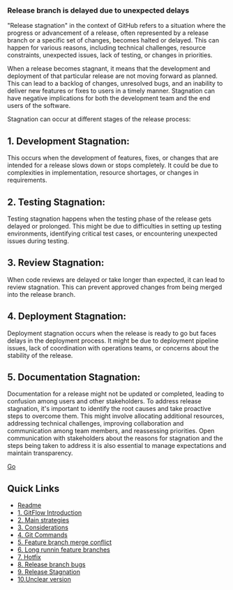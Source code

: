 ### Release branch is delayed due to unexpected delays

"Release stagnation" in the context of GitHub refers to a situation where the progress or advancement of a release, often represented by a release branch or a specific set of changes, becomes halted or delayed. This can happen for various reasons, including technical challenges, resource constraints, unexpected issues, lack of testing, or changes in priorities.

When a release becomes stagnant, it means that the development and deployment of that particular release are not moving forward as planned. This can lead to a backlog of changes, unresolved bugs, and an inability to deliver new features or fixes to users in a timely manner. Stagnation can have negative implications for both the development team and the end users of the software.

Stagnation can occur at different stages of the release process:

## 1. Development Stagnation:

This occurs when the development of features, fixes, or changes that are intended for a release slows down or stops completely. It could be due to complexities in implementation, resource shortages, or changes in requirements.

## 2. Testing Stagnation:

Testing stagnation happens when the testing phase of the release gets delayed or prolonged. This might be due to difficulties in setting up testing environments, identifying critical test cases, or encountering unexpected issues during testing.

## 3. Review Stagnation:

When code reviews are delayed or take longer than expected, it can lead to review stagnation. This can prevent approved changes from being merged into the release branch.

## 4. Deployment Stagnation:

Deployment stagnation occurs when the release is ready to go but faces delays in the deployment process. It might be due to deployment pipeline issues, lack of coordination with operations teams, or concerns about the stability of the release.

## 5. Documentation Stagnation:

Documentation for a release might not be updated or completed, leading to confusion among users and other stakeholders.
To address release stagnation, it's important to identify the root causes and take proactive steps to overcome them. This might involve allocating additional resources, addressing technical challenges, improving collaboration and communication among team members, and reassessing priorities. Open communication with stakeholders about the reasons for stagnation and the steps being taken to address it is also essential to manage expectations and maintain transparency.

[Go](unclearVersioning.md)

## Quick Links

- [Readme](README.md)
- [1. GitFlow Introduction](GitFlowIntroduction.md)
- [2. Main strategies](Mainstrategies.md)
- [3. Considerations](considerations.md)
- [4. Git Commands](GitCommands.md)
- [5. Feature branch merge conflict](featureBranchMergeConflict.md)
- [6. Long runnin feature branches](longrunninFeatureBranches.md)
- [7. Hotfix](mergingHotFixintoDevelo.md)
- [8. Release branch bugs](releaseBranchBugs.md)
- [9. Release Stagnation](releaseStagnation.md)
- [10.Unclear version](unclearVersioning.md)
